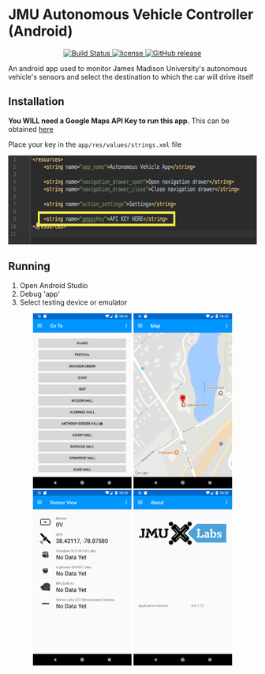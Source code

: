 # JMU Autonomous Vehicle Controller (Android)
<p align="center">
	<a href="https://github.com/jmuautonomous/JMU-Autonomous-Vehicle-Controller-Android-iOS-" rel="nofollow">
		<img src="https://img.shields.io/badge/build-passing-brightgreen.svg" alt="Build Status">
	</a>
	<a href="https://github.com/jmuautonomous/JMU-Autonomous-Vehicle-Controller-Android-iOS-/blob/master/LICENSE">
		<img src="https://img.shields.io/github/license/jmuautonomous/JMU-Autonomous-Vehicle-Controller-Android-iOS-.svg" alt="license">
	</a>
	<a href="https://github.com/jmuautonomous/JMU-Autonomous-Vehicle-Controller-Android-iOS-/releases">
		<img src="https://img.shields.io/badge/release-1.0.0-blue.svg" alt="GitHub release">
	</a>
</p>
An android app used to monitor James Madison University's autonomous vehicle's sensors and select the destination to which the car will drive itself

## Installation
**You WILL need a Google Maps API Key to run this app.** This can be obtained [here](https://developers.google.com/maps/)

Place your key in the ```app/res/values/strings.xml``` file

<img src="https://raw.githubusercontent.com/jmuautonomous/JMU-Autonomous-Vehicle-Controller-Android/master/Android06.png" height="180px">

## Running
1) Open Android Studio
2) Debug 'app'
3) Select testing device or emulator

<p align="center">
	<img src="https://raw.githubusercontent.com/jmuautonomous/JMU-Autonomous-Vehicle-Controller-Android/master/Android01.png" width="200px">
	<img src="https://raw.githubusercontent.com/jmuautonomous/JMU-Autonomous-Vehicle-Controller-Android/master/Android02.png" width="200px">
	<img src="https://raw.githubusercontent.com/jmuautonomous/JMU-Autonomous-Vehicle-Controller-Android/master/Android03.png" width="200px">
	<img src="https://raw.githubusercontent.com/jmuautonomous/JMU-Autonomous-Vehicle-Controller-Android/master/Android04.png" width="200px">
</p>
